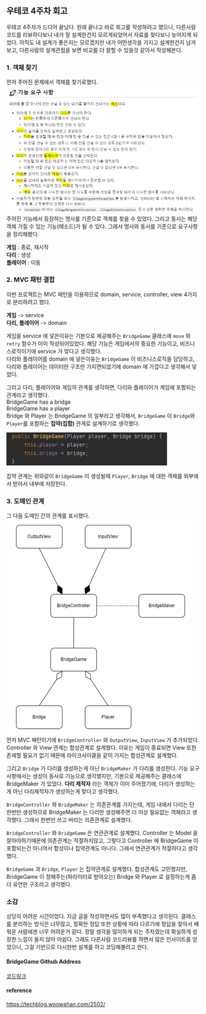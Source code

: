 ## 우테코 4주차 회고

우테코 4주차가 드디어 끝났다. 원래 끝나고 바로 회고를 작성하려고 했으나, 다른사람 코드를 리뷰하다보니
내가 잘 설계한건지 모르게되었어서 자료를 찾다보니 늦어지게 되었다. 아직도 내 설계가 좋은지는 모르겠지만
내가 어떤생각을 가지고 설계한건지 남겨보고, 다른사람의 설계관점을 보면 비교를 더 잘할 수 있을것 같아서
작성해본다.

### 1. 객체 찾기
먼저 주어진 문제에서 객체를 찾기로했다.  
<img src="res/기능.PNG">  
주어진 기능에서 등장하는 명사를 기준으로 객체를 찾을 수 있었다.
그리고 동사는 해당 객체 가질 수 있는 기능(메소드)가 될 수 있다. 그래서 명사와 동사를 기준으로 요구사항을
정리해봤다.

**게임** : 종료, 재시작  
**다리** : 생성  
**플레이어** : 이동  

### 2. MVC 패턴 결합
이번 프로젝트는 MVC 패턴을 이용하므로 domain, service, controller, view 4가지로 분리하려고 했다.  

**게임** -> service  
**다리, 플레이어** -> domain  

게임을 service 에 넣은이유는 기본으로 제공해주는 `BridgeGame` 클래스에 `move` 와 `retry` 함수가 이미
작성되어있었다. 해당 기능은 게임에서의 중요한 기능이고, 비즈니스로직이기에 service 가 맞다고 생각했다.  
다리와 플레이어를 domain 에 넣은이유는 `BridgeGame` 이 비즈니스로직을 담당하고, 다리와 플레이어는
데이터만 구조만 가지면되었기에 domain 에 가깝다고 생각해서 넣었다.  

그리고 다리, 플레이어와 게임의 관계를 생각하면, 다리와 플레이어가 게임에 포함되는 관계라고 생각했다.  
BridgeGame has a bridge  
BridgeGame has a player  
Bridge 와 Player 는 BridgeGame 의 일부라고 생각해서, 
`BridgeGame` 이 `Bridge`와 `Player`를 포함하는 **집약(집합)** 관계로 설계하기로 생각했다.  
  
<img src="res/집약.PNG">  

집약 관계는 위와같이 `BridgeGame` 이 생성될때 `Player`, `Bridge` 에 대한 객체를 외부에서 받아서
내부에 저장한다.  

### 3. 도메인 관계
그 다음 도메인 간의 관계를 표시했다.  
<img src="res/도메인.PNG">   
먼저 MVC 패턴이기에 `BridgeController` 와 `OutputView`, `InputView` 가 추가되었다. 
Controller 와 View 관계는 합성관계로 설계했다. 이유는 게임이 종료되면 View 또한 존재할 필요가 없기
때문에 라이크사이클을 같이 가지는 합성관계로 설계했다.  

그리고 `Bridge` 가 다리를 생성하는게 아닌 `BridgeMaker` 가 다리를 생성한다.
기능 요구사항에서는 생성이 동사로 기능으로 생각했지만, 기본으로 제공해주는 클래스에 BridgeMaker 가 있었다. 
**다리 제작자** 라는 객체가 이미 주어졌기에, 다리가 생성하는게 아닌 다리제작자가 생성하는게 맞다고 생각했다.  

`BridgeController` 와 `BridgeMaker` 는 의존관계를 가지는데, 게임 내에서 다리는 단 한번만 생성하므로
BridgeMaker 는 다리만 생성해주면 더 이상 필요없는 객체라고 생각했다. 그래서 한번만 쓰고 버리는 의존관계로
설계했다.

`BridgeController` 와 `BridgeGame` 은 연관관계로 설계했다. Controller 는 Model 을 잘아야하기때문에
의존관계는 적절하지않고, 그렇다고 Controller 에 BridgeGame 이 포함되는건 아니어서 합성이나 집약관계도
아니다. 그래서 연관관계가 적절하다고 생각했다.

`BridgeGame` 과 `Bridge`, `Player` 는 집약관계로 설계했다. 합성관계도 고민했지만, BridgeGame 
이 정해주는(파라미터로 받아오는) Bridge 와 Player 로 설정하는게 좀 더 유연한 구조라고 생각했다.

### 소감
상당히 어려운 시간이었다. 지금 글을 작성하면서도 많이 부족했다고 생각된다. 
클래스를 분리하는 방식은 너무많고, 정확한 정답 또한 상황에 따라 다르기에 정답을 찾아서 배워온 사람에겐 너무 어려운거 같다. 
정말 생각을 많이하게 되는 주차였는데 확실하게 성장한 느낌이 들지 않아 아쉽다. 
그래도 다른사람 코드리뷰를 하면서 많은 인사이트를 얻었으니, 그걸 기반으로 다시한번
설계를 하고 코딩해볼려고 한다.

#### BridgeGame Github Address
[코드링크](https://github.com/woowacourse-precourse/java-bridge/pull/688#discussion_r1031303113)

#### reference
https://techblog.woowahan.com/2502/